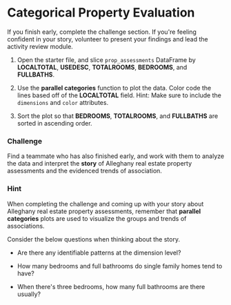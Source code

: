 # Categorical Property Evaluation

If you finish early, complete the challenge section. If you're feeling confident in your story, volunteer to present your findings and lead the activity review module.

1. Open the starter file, and slice `prop_assessments` DataFrame by **LOCALTOTAL**, **USEDESC**, **TOTALROOMS**, **BEDROOMS**, and **FULLBATHS**.

2. Use the **parallel categories** function to plot the data. Color code the lines based off of the **LOCALTOTAL** field. Hint: Make sure to include the `dimensions` and `color` attributes.

3. Sort the plot so that **BEDROOMS**, **TOTALROOMS**, and **FULLBATHS** are sorted in ascending order.

### Challenge

Find a teammate who has also finished early, and work with them to analyze the data and interpret the **story** of Alleghany real estate property assessments and the evidenced trends of association.

### Hint

When completing the challenge and coming up with your story about Alleghany real estate property assessments, remember that **parallel categories** plots are used to visualize the groups and trends of associations.

Consider the below questions when thinking about the story.

* Are there any identifiable patterns at the dimension level?

* How many bedrooms and full bathrooms do single family homes tend to have?

* When there's three bedrooms, how many full bathrooms are there usually?
